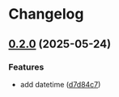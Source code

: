 # Changelog

## [0.2.0](https://github.com/nmelepat/release-test/compare/v0.1.0...v0.2.0) (2025-05-24)


### Features

* add datetime ([d7d84c7](https://github.com/nmelepat/release-test/commit/d7d84c73ecaae92304d55b20f93d7777c3ce5b01))

